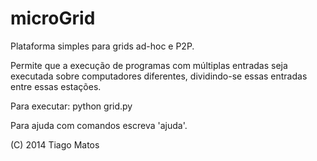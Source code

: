 microGrid
=========

Plataforma simples para grids ad-hoc e P2P.

Permite que a execução de programas com múltiplas entradas seja executada
sobre computadores diferentes, dividindo-se essas entradas entre essas estações.

Para executar: python grid.py

Para ajuda com comandos escreva 'ajuda'.

(C) 2014 Tiago Matos
<tiagoms88 at gmail dot com>
